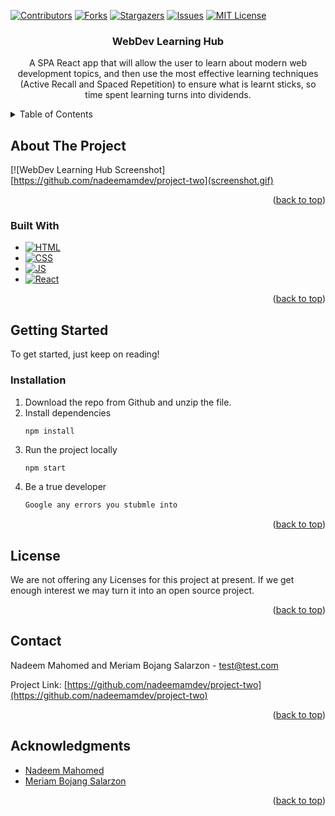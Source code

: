 <!-- @format -->

<!-- PROJECT SHIELDS -->
<!--
*** I'm using markdown "reference style" links for readability.
*** Reference links are enclosed in brackets [ ] instead of parentheses ( ).
*** See the bottom of this document for the declaration of the reference variables
*** for contributors-url, forks-url, etc. This is an optional, concise syntax you may use.
*** https://www.markdownguide.org/basic-syntax/#reference-style-links
-->

[![Contributors][contributors-shield]][contributors-url]
[![Forks][forks-shield]][forks-url]
[![Stargazers][stars-shield]][stars-url]
[![Issues][issues-shield]][issues-url]
[![MIT License][license-shield]][license-url]

<h3 align="center">WebDev Learning Hub</h3>

  <p align="center">
A SPA React app that will allow the user to learn about modern web development topics, and then use the most effective learning techniques (Active Recall and Spaced Repetition) to ensure what is learnt sticks, so time spent learning turns into dividends.
    <br />

<!-- TABLE OF CONTENTS -->
<details>
  <summary>Table of Contents</summary>
  <ol>
    <li>
      <a href="#about-the-project">About The Project</a>
      <ul>
        <li><a href="#built-with">Built With</a></li>
      </ul>
    </li>
    <li>
      <a href="#getting-started">Getting Started</a>
      <ul>
        <li><a href="#installation">Installation</a></li>
      </ul>
    </li>
    <li><a href="#license">License</a></li>
    <li><a href="#contact">Contact</a></li>
    <li><a href="#acknowledgments">Acknowledgments</a></li>
  </ol>
</details>

<!-- ABOUT THE PROJECT -->

## About The Project

[![WebDev Learning Hub Screenshot][https://github.com/nadeemamdev/project-two](screenshot.gif)

<p align="right">(<a href="#readme-top">back to top</a>)</p>

### Built With

-   [![HTML][HTML5]][HTML5-url]
-   [![CSS][CSS3]][CSS3-url]
-   [![JS][JavaScript]][JavaScript-url]
-   [![React][React.js]][React-url]

<p align="right">(<a href="#readme-top">back to top</a>)</p>

<!-- GETTING STARTED -->

## Getting Started

To get started, just keep on reading!

### Installation

1. Download the repo from Github and unzip the file.
2. Install dependencies
    ```
    npm install
    ```
3. Run the project locally
    ```sh
    npm start
    ```
4. Be a true developer
    ```js
    Google any errors you stubmle into
    ```

<p align="right">(<a href="#readme-top">back to top</a>)</p>

<!-- LICENSE -->

## License

We are not offering any Licenses for this project at present. If we get enough interest we may turn it into an open source project.

<p align="right">(<a href="#readme-top">back to top</a>)</p>

<!-- CONTACT -->

## Contact

Nadeem Mahomed and Meriam Bojang Salarzon - test@test.com

Project Link: [https://github.com/nadeemamdev/project-two](https://github.com/nadeemamdev/project-two)

<p align="right">(<a href="#readme-top">back to top</a>)</p>

<!-- ACKNOWLEDGMENTS -->

## Acknowledgments

-   [Nadeem Mahomed](https://github.com/nadeemamdev/)
-   [Meriam Bojang Salarzon](https://github.com/Msalarzon)

<p align="right">(<a href="#readme-top">back to top</a>)</p>

<!-- MARKDOWN LINKS & IMAGES -->
<!-- https://www.markdownguide.org/basic-syntax/#reference-style-links -->

[contributors-shield]: https://img.shields.io/github/contributors/nadeemamdev/project-two.svg?style=for-the-badge
[contributors-url]: https://github.com/nadeemamdev/project-two/graphs/contributors
[forks-shield]: https://img.shields.io/github/forks/nadeemamdev/project-two.svg?style=for-the-badge
[forks-url]: https://github.com/nadeemamdev/project-two/network/members
[stars-shield]: https://img.shields.io/github/stars/nadeemamdev/project-two.svg?style=for-the-badge
[stars-url]: https://github.com/nadeemamdev/project-two/stargazers
[issues-shield]: https://img.shields.io/github/issues/nadeemamdev/project-two.svg?style=for-the-badge
[issues-url]: https://github.com/nadeemamdev/project-two/issues
[license-shield]: https://img.shields.io/github/license/nadeemamdev/project-two.svg?style=for-the-badge
[license-url]: https://github.com/nadeemamdev/project-two/blob/master/LICENSE.txt
[linkedin-shield]: https://img.shields.io/badge/-LinkedIn-black.svg?style=for-the-badge&logo=linkedin&colorB=555
[linkedin-url]: https://linkedin.com/in/linkedin_username
[product-screenshot]: images/screenshot.png
[Next.js]: https://img.shields.io/badge/next.js-000000?style=for-the-badge&logo=nextdotjs&logoColor=white
[Next-url]: https://nextjs.org/
[React.js]: https://img.shields.io/badge/React-20232A?style=for-the-badge&logo=react&logoColor=61DAFB
[React-url]: https://reactjs.org/
[Vue.js]: https://img.shields.io/badge/Vue.js-35495E?style=for-the-badge&logo=vuedotjs&logoColor=4FC08D
[Vue-url]: https://vuejs.org/
[Angular.io]: https://img.shields.io/badge/Angular-DD0031?style=for-the-badge&logo=angular&logoColor=white
[Angular-url]: https://angular.io/
[Svelte.dev]: https://img.shields.io/badge/Svelte-4A4A55?style=for-the-badge&logo=svelte&logoColor=FF3E00
[Svelte-url]: https://svelte.dev/
[Laravel.com]: https://img.shields.io/badge/Laravel-FF2D20?style=for-the-badge&logo=laravel&logoColor=white
[Laravel-url]: https://laravel.com
[Bootstrap.com]: https://img.shields.io/badge/Bootstrap-563D7C?style=for-the-badge&logo=bootstrap&logoColor=white
[Bootstrap-url]: https://getbootstrap.com
[JQuery.com]: https://img.shields.io/badge/jQuery-0769AD?style=for-the-badge&logo=jquery&logoColor=white
[JQuery-url]: https://jquery.com
[HTML5]: https://img.shields.io/badge/HTML5-E34F26?style=for-the-badge&logo=html5&logoColor=white
[HTML5-url]: https://developer.mozilla.org/en-US/docs/Web/Guide/HTML/HTML5
[CSS3]: https://img.shields.io/badge/CSS3-1572B6?style=for-the-badge&logo=css3&logoColor=white
[CSS3-url]: https://developer.mozilla.org/en-US/docs/Web/CSS
[JavaScript]: https://img.shields.io/badge/JavaScript-F7DF1E?style=for-the-badge&logo=javascript&logoColor=black
[JavaScript-url]: https://developer.mozilla.org/en-US/docs/Web/JavaScript
